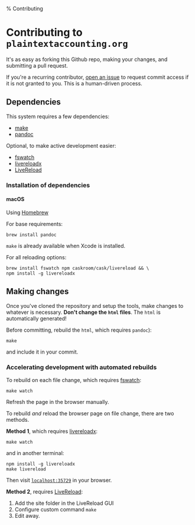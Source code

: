 % Contributing

# Contributing to `plaintextaccounting.org`

It's as easy as forking this Github repo, making your changes, and submitting a pull request.

If you're a recurring contributor, [open an issue](https://github.com/plaintextaccounting/plaintextaccounting.github.io/issues/new?title=Contributor+requesting+commit+bit&body=Hello,+I+have+made+some+commits+and+would+like+to+have+commit+access.+May+I?) to request commit access if it is not granted to you. This is a human-driven process.

## Dependencies

This system requires a few dependencies:

* [make]
* [pandoc]

[make]:   https://en.wikipedia.org/wiki/Make_(software)
[pandoc]: http://pandoc.org/

Optional, to make active development easier:

* [fswatch]
* [livereloadx]
* [LiveReload]

[fswatch]:     https://emcrisostomo.github.io/fswatch/
[livereloadx]: https://nitoyon.github.io/livereloadx/
[LiveReload]:  http://livereload.com/

### Installation of dependencies

#### macOS

Using [Homebrew](https://brew.sh)

For base requirements:

    brew install pandoc

`make` is already available when Xcode is installed.

For all reloading options:

    brew install fswatch npm caskroom/cask/livereload && \
    npm install -g livereloadx

## Making changes

Once you've cloned the repository and setup the tools, make changes to whatever is necessary. **Don't change the `html` files**. The `html` is automatically generated!

Before committing, rebuild the `html`, which requires `pandoc`):

    make

and include it in your commit.

### Accelerating development with automated rebuilds

To rebuild on each file change, which requires [fswatch]:

    make watch

Refresh the page in the browser manually.

To rebuild _and_ reload the browser page on file change, there are two methods.

**Method 1**, which requires [livereloadx]:

    make watch

and in another terminal:

    npm install -g livereloadx
    make livereload

Then visit [`localhost:35729`](http://localhost:35729) in your browser.

**Method 2**, requires [LiveReload]:

1. Add the site folder in the LiveReload GUI
2. Configure custom command `make`
3. Edit away.
